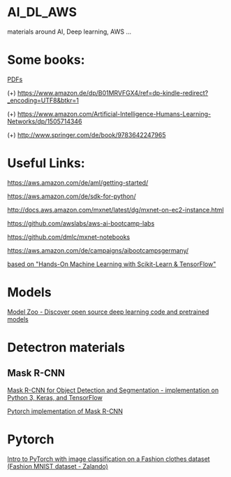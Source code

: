 # AI_DL_AWS
materials around AI, Deep learning, AWS ...

# Some books:
[PDFs](Books)

(+) https://www.amazon.de/dp/B01MRVFGX4/ref=dp-kindle-redirect?_encoding=UTF8&btkr=1

(+) https://www.amazon.com/Artificial-Intelligence-Humans-Learning-Networks/dp/1505714346

(+) http://www.springer.com/de/book/9783642247965

# Useful Links:

https://aws.amazon.com/de/aml/getting-started/

https://aws.amazon.com/de/sdk-for-python/

http://docs.aws.amazon.com/mxnet/latest/dg/mxnet-on-ec2-instance.html

https://github.com/awslabs/aws-ai-bootcamp-labs

https://github.com/dmlc/mxnet-notebooks

https://aws.amazon.com/de/campaigns/aibootcampsgermany/

[based on "Hands-On Machine Learning with Scikit-Learn & TensorFlow"](https://github.com/bjpcjp/scikit-and-tensorflow-workbooks)

# Models

[Model Zoo - Discover open source deep learning code and pretrained models](https://modelzoo.co/)


# Detectron materials

## Mask R-CNN

[Mask R-CNN for Object Detection and Segmentation - implementation on Python 3, Keras, and TensorFlow](https://github.com/matterport/Mask_RCNN)

[Pytorch implementation of Mask R-CNN](https://github.com/multimodallearning/pytorch-mask-rcnn)


# Pytorch

[Intro to PyTorch with image classification on a Fashion clothes dataset (Fashion MNIST dataset - Zalando)](https://medium.com/ml2vec/intro-to-pytorch-with-image-classification-on-a-fashion-clothes-dataset-e589682df0c5)

